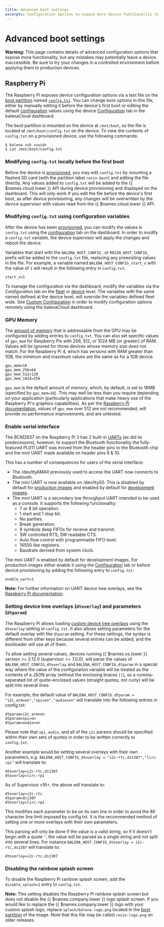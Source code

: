 ```yaml
---
title: Advanced boot settings
excerpts: Configuration options to expose more device functionality to {{ $names.os.lower }}
---
```


# Advanced boot settings

__Warning:__ This page contains details of advanced configuration options that expose more functionality, but any mistakes may potentially leave a device inaccessible. Be sure to try your changes in a controlled environment before applying them to production devices.

## Raspberry Pi

The Raspberry Pi exposes device configuration options via a text file on the [boot partition][boot-partition] named [`config.txt`][config-txt]. You can change boot options in this file, either by manually editing it before the device's first boot or editing the default [configuration][configuration-list] values using the device [Configuration][configuration] tab in the balenaCloud dashboard. 

The boot partition is mounted on the device at `/mnt/boot`, so the file is located at `/mnt/boot/config.txt` on the device. To view the contents of `config.txt` on a provisioned device, use the following commands:

```shell
$ balena ssh <uuid>
$ cat /mnt/boot/config.txt
```

### Modifying `config.txt` locally before the first boot

Before the device is [provisioned][device-provisioning], you may edit `config.txt` by mounting a flashed SD card (with the partition label `resin-boot`) and editing the file directly. Any values added to `config.txt` will be added to the {{ $names.cloud.lower }} API during device provisioning and displayed on the dashboard. This will only work if you edit the file before the device's first boot, as after device provisioning, any changes will be overwritten by the device supervisor with values read from the {{ $names.cloud.lower }} API.

### Modifying `config.txt` using configuration variables

After the device has been [provisioned][device-provisioning], you can modify the values in `config.txt` using the [configuration][configuration] tab on the dashboard. In order to modify a `config.txt` variable, the device supervisor will apply the changes and reboot the device.

Variables that start with the `BALENA_HOST_CONFIG_` or `RESIN_HOST_CONFIG_` prefix will be added to the `config.txt` file, replacing any preexisting values in the file. For example, a variable named `BALENA_HOST_CONFIG_start_x` with the value of `1` will result in the following entry in `config.txt`:

```
start_x=1
```

To manage the configuration via the dashboard, modify the variables via the *Configuration* tab on the [fleet][configuration-fleet] or [device][configuration-device] level. The variables with the same named defined at the device level, will override the variables defined fleet wide. See [Custom Configuration][custom-configuration] in order to modify configuration options remotely using the balenaCloud dashboard.

### GPU Memory

The [amount of memory][gpu-memory] that is addressable from the GPU may be configured by adding entries to `config.txt`. You can also set specific values of `gpu_mem` for Raspberry Pis with 256, 512, or 1024 MB (or greater) of RAM. Values will be ignored for those devices whose memory size does not match. For the Raspberry Pi 4, which has versions with RAM greater than 1GB, the minimum and maximum values are the same as for a 1GB device.

```
gpu_mem=16
gpu_mem_256=64
gpu_mem_512=128
gpu_mem_1024=256
```

`gpu_mem` is the default amount of memory, which, by default, is set to 16MB (specified by `gpu_mem=16`). This may well be less than you require depending on your application (particularly applications that make heavy use of the Raspberry Pi's graphics capabilities). As per the [Raspberry Pi documentation][gpu-memory], values of `gpu_mem` over 512 are not recommended, will provide no performance improvements, and are untested.

### Enable serial interface

The BCM2837 on the Raspberry Pi 3 has 2 built-in [UARTs][uart] (as did its predecessors), however, to support the Bluetooth functionality the fully-featured PL011 UART was moved from the header pins to the Bluetooth chip and the mini UART made available on header pins 8 & 10.

This has a number of consequences for users of the serial interface:

- The /dev/ttyAMA0 previously used to access the UART now connects to Bluetooth.
- The mini UART is now available on /dev/ttyS0. This is disabled by default for [production images][image-variants] and enabled by default for [development images][image-variants].
- The mini UART is a secondary low throughput UART intended to be used as a console. it supports the following functionality:
  - 7 or 8 bit operation.
  - 1 start and 1 stop bit.
  - No parities.
  - Break generation.
  - 8 symbols deep FIFOs for receive and transmit.
  - SW controlled RTS, SW readable CTS.
  - Auto flow control with programmable FIFO level.
  - 16550 like registers.
  - Baudrate derived from system clock.

The mini UART is enabled by default for development images. For production images either enable it using the [Configuration][configuration] tab or before device provisioning by adding the following entry to `config.txt`:

```
enable_uart=1
```

__Note:__ For further information on UART device tree overlays, see the [Raspberry Pi documentation][uart].

### Setting device tree overlays (`dtoverlay`) and parameters (`dtparam`)

The Raspberry Pi allows loading [custom device tree overlays][device-tree-overlay] using the `dtoverlay` setting in `config.txt`. It also allows setting parameters for the default overlay with the `dtparam` setting. For these settings, the syntax is different from other keys because several entries can be added, and the bootloader will use all of them.

To allow setting several values, devices running {{ $names.os.lower }} version >= 2.12.0  (supervisor >= 7.0.0), will parse the values of `BALENA_HOST_CONFIG_dtoverlay` and `BALENA_HOST_CONFIG_dtparam` in a special way where the value of the configuration variable will be treated as the contents of a JSON array (without the enclosing braces `[]`), so a comma-separated list of quote-enclosed values (straight quotes, not curly) will be split into several lines.

For example, the default value of `BALENA_HOST_CONFIG_dtparam = "i2c_arm=on","spi=on","audio=on"` will translate into the following entries in config.txt:

```
dtparam=i2c_arm=on
dtparam=spi=on
dtparam=audio=on
```

Please note that `spi`, `audio`, and all of the `i2c` params should be specified within their own sets of quotes in order to be written correctly to `config.txt`.

Another example would be setting several overlays with their own parameters, e.g. `BALENA_HOST_CONFIG_dtoverlay = "i2c-rtc,ds1307","lirc-rpi"` will translate to:

```
dtoverlay=i2c-rtc,ds1307
dtoverlay=lirc-rpi
```

As of Supervisor v16+, the above will translate to:

```
dtoverlay=i2c-rtc
dtparam=dc1307
dtoverlay=lirc-rpi
```

This modifies each parameter to be on its own line in order to avoid the 80 character line limit imposed by config.txt. It is the recommended method of setting one or more overlays with their own parameters.

This parsing will only be done if the value is a valid string, so if it doesn't begin with a quote `"`, the value will be parsed as a single string and not split into several lines. For instance `BALENA_HOST_CONFIG_dtoverlay = i2c-rtc,ds1307` will translate to:

```
dtoverlay=i2c-rtc,ds1307
```

### Disabling the rainbow splash screen

To disable the Raspberry Pi rainbow splash screen, add the `disable_splash=1` entry to `config.txt`.

__Note:__ This setting disables the Raspberry Pi rainbow splash screen but does not disable the {{ $names.company.lower }} logo splash screen. If you would like to replace the {{ $names.company.lower }} logo with your custom splash logo, replace `splash/balena-logo.png` located in the [boot partition][boot-partition] of the image. Note that this file may be called `resin-logo.png` on older releases.

[boot-partition]:/reference/OS/overview/2.x/#image-partition-layout
[config-txt]:https://www.raspberrypi.com/documentation/computers/config_txt.html
[configuration]:/learn/manage/configuration
[configuration-list]:/reference/supervisor/configuration-list
[configuration-fleet]:/learn/manage/configuration/#fleet-configuration-management
[configuration-device]:/learn/manage/configuration/#device-configuration-management
[custom-configuration]:/learn/manage/configuration/#adding-custom-configuration
[device-provisioning]:/learn/welcome/primer/#device-provisioning
[device-tree-overlay]:https://github.com/raspberrypi/linux/blob/rpi-4.19.y/arch/arm/boot/dts/overlays/README
[gpu-memory]:https://www.raspberrypi.com/documentation/computers/config_txt.html#memory-options
[image-variants]:/reference/OS/overview/2.x/#variants-of-balenaos
[uart]:https://www.raspberrypi.com/documentation/computers/configuration.html#configuring-uarts
